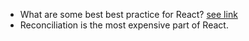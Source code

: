 * What are some best best practice for React? [see link](https://engineering.musefind.com/our-best-practices-for-writing-react-components-dec3eb5c3fc8)
* Reconciliation is the most expensive part of React.
